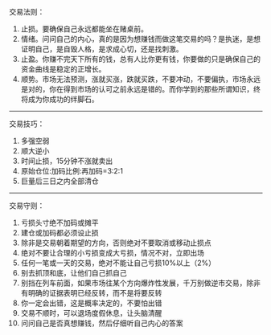 交易法则：

1. 止损。要确保自己永远都能坐在赌桌前。
2. 情绪。问问自己的内心，真的是因为想赚钱而做这笔交易的吗？是执迷，是想证明自己，是自毁人格，是求成心切，还是找刺激。
3. 止盈。你赚不完天下所有的钱，总有人比你更有钱，你要做的只是确保自己的资金曲线是稳定的正增长。
4. 顺势。市场无法预测，涨就买涨，跌就买跌，不要冲动，不要偏执，市场永远是对的，你在得到市场的认可之前永远是错的。而你学到的那些所谓知识，终将成为你成功的绊脚石。

--------

交易技巧：
1. 多强空弱
2. 顺大逆小
3. 时间止损，15分钟不涨就卖出
4. 原始仓位:加码比例:再加码=3:2:1
5. 巨量后三日之内全部清仓

---

交易守则：
1. 亏损头寸绝不加码或摊平
2. 建仓或加码都必须设止损
3. 除非是交易朝着期望的方向，否则绝对不要取消或移动止损点
4. 绝对不要让合理的小亏损变成大亏损，情况不对，立即出场
5. 任何一笔或一天的交易，绝对不能让自己亏损10%以上（2%）
6. 别去抓顶和底，让他们自己抓自己
7. 别挡在列车前面，如果市场往某个方向爆炸性发展，千万别做逆市交易，除非有明确的证据表明已经反转，而不是将要反转
8. 你一定会出错，这是概率决定的，不要怕出错
9. 交易不顺时，可以退场度假休息，让头脑清醒
10. 问问自己是否真想赚钱，然后仔细听自己内心的答案